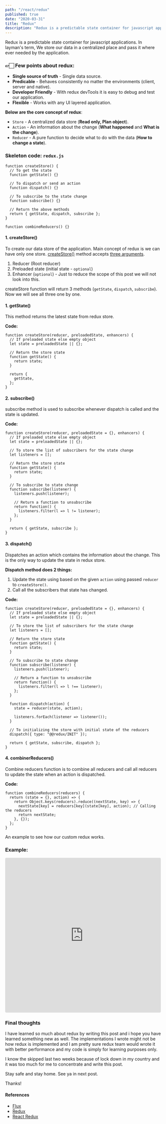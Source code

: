 ```yaml
---
path: "/react/redux"
published: true
date: "2020-03-31"
title: "Redux"
description: "Redux is a predictable state container for javascript applications"
---
```


Redux is a predictable state container for javascript applications. In layman's term, We store our data in a centralized place and pass it where ever needed by the application.

### 👉🏻 Few points about redux:

- **Single source of truth** - Single data source.
- **Predicable** - Behaves consistently no matter the environments (client, server and native).
- **Developer Friendly** - With redux devTools it is easy to debug and test our application.
- **Flexible** - Works with any UI layered application.

**Below are the core concept of redux**:

- `Store` - A centralized data store (**Read only, Plan object**).
- `Action` - An information about the change (**What happened** and **What is the change**).
- `Reducer` - A pure function to decide what to do with the data (**How to change a state**).

### Skeleton code: `redux.js`

```js{numberLines: true}{3,6,9,15}
function createStore() {
  // To get the state
  function getState() {}

  // To dispatch or send an action
  function dispatch() {}

  // To subscribe to the state change
  function subscribe() {}

  // Return the above methods
  return { getState, dispatch, subscribe };
}

function combineReducers() {}
```

#### 1. createStore()

To create our data store of the application. Main concept of redux is we can have only one store. [createStore()](https://redux.js.org/api/createstore) method accepts [three arguments](https://redux.js.org/api/createstore#arguments).

1. Reducer (Root reducer)
1. Preloaded state (initial state - `optional`)
1. Enhancer (`optional`) - Just to reduce the scope of this post we will not look into this.

createStore function will return 3 methods (`getState`, `dispatch`, `subscribe`). Now we will see all three one by one.

#### 1. getState()

This method returns the latest state from redux store.

**Code:**

```js{3, 6-8}{numberLines: true}
function createStore(reducer, preloadedState, enhancers) {
  // If preloaded state else empty object
  let state = preloadedState || {};

  // Return the store state
  function getState() {
    return state;
  }

  return {
    getState,
  };
}
```

#### 2. subscribe()

subscribe method is used to subscribe whenever dispatch is called and the state is updated.

**Code:**

```js{numberLines: true}{6,14-21}
function createStore(reducer, preloadedState = {}, enhancers) {
  // If preloaded state else empty object
  let state = preloadedState || {};

  // To store the list of subscribers for the state change
  let listeners = [];

  // Return the store state
  function getState() {
    return state;
  }

  // To subscribe to state change
  function subscribe(listener) {
    listeners.push(listener);

    // Return a function to unsubscribe
    return function() {
      listeners.filter(l => l != listener);
    };
  }

  return { getState, subscribe };
}
```

#### 3. dispatch()

Dispatches an action which contains the information about the change. This is the only way to update the state in redux store.

**Dispatch method does 2 things:**

1. Update the state using based on the given `action` using passed `reducer` to `createStore()`.
1. Call all the subscribers that state has changed.

**Code:**

```js{numberLines: true}{23-27,30}
function createStore(reducer, preloadedState = {}, enhancers) {
  // If preloaded state else empty object
  let state = preloadedState || {};

  // To store the list of subscribers for the state change
  let listeners = [];

  // Return the store state
  function getState() {
    return state;
  }

  // To subscribe to state change
  function subscribe(listener) {
    listeners.push(listener);

    // Return a function to unsubscribe
    return function() {
      listeners.filter(l => l !== listener);
    };
  }

  function dispatch(action) {
    state = reducer(state, action);

    listeners.forEach(listener => listener());
  }

  // To initializing the store with initial state of the reducers
  dispatch({ type: "@@redux/INIT" });

  return { getState, subscribe, dispatch };
}
```

#### 4. combinerReducers()

Combine reducers function is to combine all reducers and call all reducers to update the state when an action is dispatched.

**Code:**

```js{numberLines: true}{2-7}
function combineReducers(reducers) {
  return (state = {}, action) => {
    return Object.keys(reducers).reduce((nextState, key) => {
      nextState[key] = reducers[key](state[key], action); // Calling the reducers
      return nextState;
    }, {});
  };
}
```

An example to see how our custom redux works.

### Example:

<iframe
     src="https://codesandbox.io/embed/reduxjs-m53j5?expanddevtools=1&fontsize=14&hidenavigation=1&theme=dark"
     style="width:100%; height:500px; border:0; border-radius: 4px; overflow:hidden;"
     title="redux.js"
     allow="geolocation; microphone; camera; midi; vr; accelerometer; gyroscope; payment; ambient-light-sensor; encrypted-media; usb"
     sandbox="allow-modals allow-forms allow-popups allow-scripts allow-same-origin"
   ></iframe>

### Final thoughts

I have learned so much about redux by writing this post and i hope you have learned something new as well. The implementations I wrote might not be how redux is implemented and I am pretty sure redux team would wrote it with better performance and my code is simply for learning purposes only.

I know the skipped last two weeks because of lock down in my country and it was too much for me to concentrate and write this post.

Stay safe and stay home. See ya in next post.

Thanks!

#### References

- [Flux](https://github.com/facebook/flux)
- [Redux](https://redux.js.org/introduction/getting-started)
- [React Redux](https://react-redux.js.org/)
